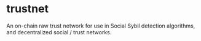 # trustnet
An on-chain raw trust network for use in Social Sybil detection algorithms, and decentralized social / trust networks.
